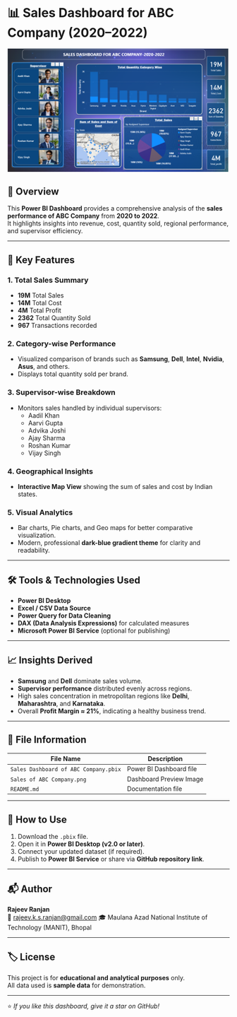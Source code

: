 # 📊 Sales Dashboard for ABC Company (2020–2022)

![Sales Dashboard Preview](https://github.com/codewithranjan/Sales-report-of-ABC-Compant/blob/main/Sales%20of%20ABC%20Company.png)

## 🧾 Overview
This **Power BI Dashboard** provides a comprehensive analysis of the **sales performance of ABC Company** from **2020 to 2022**.  
It highlights insights into revenue, cost, quantity sold, regional performance, and supervisor efficiency.

---

## 🚀 Key Features

### 1. **Total Sales Summary**
- **19M** Total Sales  
- **14M** Total Cost  
- **4M** Total Profit  
- **2362** Total Quantity Sold  
- **967** Transactions recorded  

### 2. **Category-wise Performance**
- Visualized comparison of brands such as **Samsung**, **Dell**, **Intel**, **Nvidia**, **Asus**, and others.
- Displays total quantity sold per brand.

### 3. **Supervisor-wise Breakdown**
- Monitors sales handled by individual supervisors:
  - Aadil Khan  
  - Aarvi Gupta  
  - Advika Joshi  
  - Ajay Sharma  
  - Roshan Kumar  
  - Vijay Singh  

### 4. **Geographical Insights**
- **Interactive Map View** showing the sum of sales and cost by Indian states.

### 5. **Visual Analytics**
- Bar charts, Pie charts, and Geo maps for better comparative visualization.
- Modern, professional **dark-blue gradient theme** for clarity and readability.

---

## 🛠️ Tools & Technologies Used
- **Power BI Desktop**
- **Excel / CSV Data Source**
- **Power Query for Data Cleaning**
- **DAX (Data Analysis Expressions)** for calculated measures
- **Microsoft Power BI Service** (optional for publishing)

---

## 📈 Insights Derived
- **Samsung** and **Dell** dominate sales volume.  
- **Supervisor performance** distributed evenly across regions.  
- High sales concentration in metropolitan regions like **Delhi**, **Maharashtra**, and **Karnataka**.  
- Overall **Profit Margin ≈ 21%**, indicating a healthy business trend.

---

## 📁 File Information
| File Name | Description |
|------------|--------------|
| `Sales Dashboard of ABC Company.pbix` | Power BI Dashboard file |
| `Sales of ABC Company.png` | Dashboard Preview Image |
| `README.md` | Documentation file |

---

## 🧠 How to Use
1. Download the `.pbix` file.  
2. Open it in **Power BI Desktop (v2.0 or later)**.  
3. Connect your updated dataset (if required).  
4. Publish to **Power BI Service** or share via **GitHub repository link**.

---

## 📬 Author
**Rajeev Ranjan**  
📧 rajeev.k.s.ranjan@gmail.com
🎓 Maulana Azad National Institute of Technology (MANIT), Bhopal  

---

## 🏷️ License
This project is for **educational and analytical purposes** only.  
All data used is **sample data** for demonstration.

---

⭐ *If you like this dashboard, give it a star on GitHub!*
